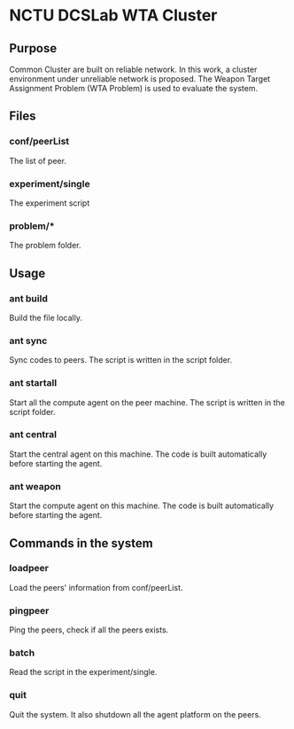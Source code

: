 NCTU DCSLab WTA Cluster
=======================

Purpose
-------

Common Cluster are built on reliable network.  In this work, a cluster
environment under unreliable network is proposed.  The Weapon Target
Assignment Problem (WTA Problem) is used to evaluate the system.

Files
-----

### conf/peerList

The list of peer.

### experiment/single

The experiment script

### problem/*

The problem folder.

Usage
-----

### ant build

Build the file locally.

### ant sync

Sync codes to peers.  The script is written in the script folder.

### ant startall

Start all the compute agent on the peer machine.  The script is written in the
script folder.

### ant central

Start the central agent on this machine.  The code is built automatically
before starting the agent.

### ant weapon

Start the compute agent on this machine.  The code is built automatically
before starting the agent.

Commands in the system
----------------------

### loadpeer

Load the peers' information from conf/peerList.

### pingpeer

Ping the peers, check if all the peers exists.

### batch

Read the script in the experiment/single.

### quit

Quit the system.  It also shutdown all the agent platform on the peers.
